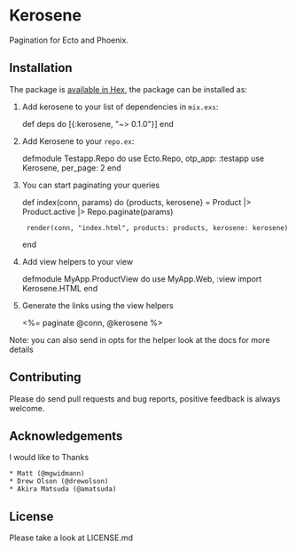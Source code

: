 # Kerosene

Pagination for Ecto and Phoenix.


## Installation

The package is [available in Hex](https://hex.pm/packages/kerosene), the package can be installed as:

  1. Add kerosene to your list of dependencies in `mix.exs`:

        def deps do
          [{:kerosene, "~> 0.1.0"}]
        end

  2. Add Kerosene to your `repo.ex`:

        defmodule Testapp.Repo do
          use Ecto.Repo, otp_app: :testapp
          use Kerosene, per_page: 2
        end

  3. You can start paginating your queries 

        def index(conn, params) do
          {products, kerosene} = Product
            |> Product.active
            |> Repo.paginate(params)

          render(conn, "index.html", products: products, kerosene: kerosene)
        end

  4. Add view helpers to your view 

        defmodule MyApp.ProductView do
          use MyApp.Web, :view
          import Kerosene.HTML
        end

  5. Generate the links using the view helpers

        <%= paginate @conn, @kerosene %>

  Note: you can also send in opts for the helper look at the docs for more details

## Contributing
	
Please do send pull requests and bug reports, positive feedback is always welcome.


## Acknowledgements

I would like to Thanks

    * Matt (@mgwidmann)
    * Drew Olson (@drewolson)
    * Akira Matsuda (@amatsuda)

## License

Please take a look at LICENSE.md
